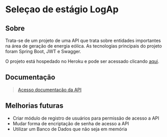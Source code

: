 # Seleçao de estágio LogAp

## Sobre

Trata-se de um projeto de uma API que trata sobre entidades importantes na área de geração de energia eólica. 
As tecnologias principais do projeto foram Spring Boot, JWT e Swagger.

O projeto está hospedado no Heroku e pode ser acessado clicando [aqui](https://api-logap.herokuapp.com/).

## Documentação

> [Acesso documentação da API](https://api-logap.herokuapp.com/)

## Melhorias futuras
* Criar módulo de registro de usuários para permissão de acesso a API
* Mudar forma de encriptação de senha de acesso a API
* Utilizar um Banco de Dados que não seja em memória
